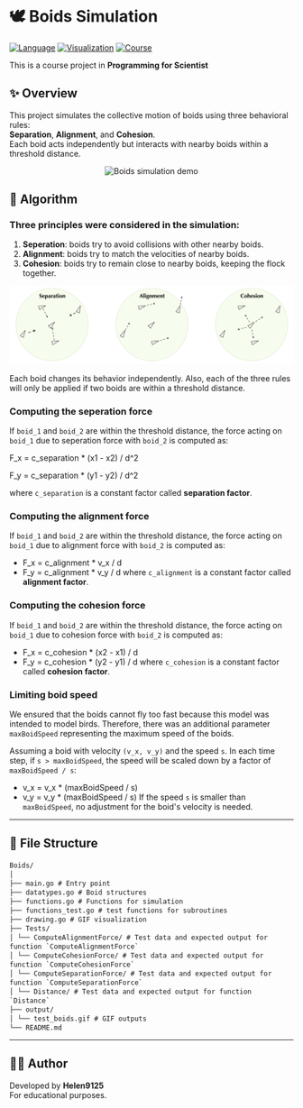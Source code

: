 # 🕊️ Boids Simulation

[![Language](https://img.shields.io/badge/language-Go-blue)]()
[![Visualization](https://img.shields.io/badge/output-GIF-green)]()
[![Course](https://img.shields.io/badge/course-Programming%20for%20Scientists-8A2BE2)]()

This is a course project in **Programming for Scientist**

## ✨ Overview
This project simulates the collective motion of boids using three behavioral rules:  
**Separation**, **Alignment**, and **Cohesion**.  
Each boid acts independently but interacts with nearby boids within a threshold distance.

<p align="center">
  <img src="output/test_boids_2.gif" width="480" alt="Boids simulation demo">
</p>


## 🧩 Algorithm
### Three principles were considered in the simulation:
1. **Seperation**: boids try to avoid collisions with other nearby boids.
2. **Alignment**: boids try to match the velocities of nearby boids.
3. **Cohesion**: boids try to remain close to nearby boids, keeping the flock together.

![Figure reference: Programming for Scientists 2025](images/three_principle_illustration.png)

Each boid changes its behavior independently. Also, each of the three rules will only be applied if two boids are within a threshold distance.

### Computing the seperation force
If `boid_1` and `boid_2` are within the threshold distance, the force acting on `boid_1` due to seperation force with `boid_2` is computed as:

F_x = c_separation * (x1 - x2) / d^2

F_y = c_separation * (y1 - y2) / d^2

where `c_separation` is a constant factor called **separation factor**.

### Computing the alignment force
If `boid_1` and `boid_2` are within the threshold distance, the force acting on `boid_1` due to alignment force with `boid_2` is computed as:
- F_x = c_alignment * v_x / d
- F_y = c_alignment * v_y / d
where `c_alignment` is a constant factor called **alignment factor**.

### Computing the cohesion force
If `boid_1` and `boid_2` are within the threshold distance, the force acting on `boid_1` due to cohesion force with `boid_2` is computed as:
- F_x = c_cohesion * (x2 - x1) / d
- F_y = c_cohesion * (y2 - y1) / d
where `c_cohesion` is a constant factor called **cohesion factor**.

### Limiting boid speed
We ensured that the boids cannot fly too fast because this model was intended to model birds. Therefore, there was an additional parameter `maxBoidSpeed` representing the maximum speed of the boids.

Assuming a boid with velocity `(v_x, v_y)` and the speed `s`. In each time step, if `s > maxBoidSpeed`, the speed will be scaled down by a factor of `maxBoidSpeed / s`:
- v_x = v_x * (maxBoidSpeed / s)
- v_y = v_y * (maxBoidSpeed / s)
If the speed `s` is smaller than `maxBoidSpeed`, no adjustment for the boid's velocity is needed.

---
## 📁 File Structure
```
Boids/
│
├── main.go # Entry point
├── datatypes.go # Boid structures
├── functions.go # Functions for simulation
├── functions_test.go # test functions for subroutines
├── drawing.go # GIF visualization
├── Tests/ 
│ └── ComputeAlignmentForce/ # Test data and expected output for function `ComputeAlignmentForce`
│ └── ComputeCohesionForce/ # Test data and expected output for function `ComputeCohesionForce`
│ └── ComputeSeparationForce/ # Test data and expected output for function `ComputeSeparationForce`
│ └── Distance/ # Test data and expected output for function `Distance`
├── output/
│ └── test_boids.gif # GIF outputs 
└── README.md
```

---

## 👩‍💻 Author

Developed by **Helen9125**  
For educational purposes.
